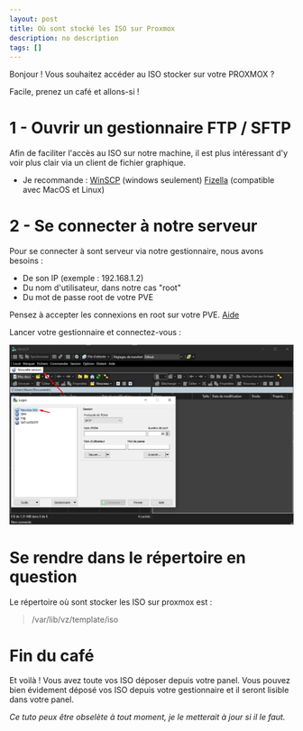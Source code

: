 ```yaml
---
layout: post
title: Où sont stocké les ISO sur Proxmox
description: no description
tags: []
---
```


Bonjour ! 
Vous souhaitez accéder au ISO stocker sur votre PROXMOX ?

Facile, prenez un café et allons-si !

# 1 - Ouvrir un gestionnaire FTP / SFTP

Afin de faciliter l'accès au ISO sur notre machine, il est plus intéressant d'y voir plus clair via un client de fichier graphique.

* Je recommande :
[WinSCP](https://winscp.net/) (windows seulement)
[Fizella](https://filezilla-project.org/) (compatible avec MacOS et Linux)

# 2 - Se connecter à notre serveur

Pour se connecter à sont serveur via notre gestionnaire, nous avons besoins :

* De son IP (exemple : 192.168.1.2)
* Du nom d'utilisateur, dans notre cas "root"
* Du mot de passe root de votre PVE

Pensez à accepter les connexions en root sur votre PVE. [Aide](https://cloriou.fr/2016/12/05/debian-autoriser-acces-root-via-ssh/)

Lancer votre gestionnaire et connectez-vous :

[![Exemple](img/tuto-proxmox-1.jpg)]()

# Se rendre dans le répertoire en question

Le répertoire où sont stocker les ISO sur proxmox est :

> /var/lib/vz/template/iso

# Fin du café

Et voilà ! Vous avez toute vos ISO déposer depuis votre panel.
Vous pouvez bien évidement déposé vos ISO depuis votre gestionnaire et il seront lisible dans votre panel.

_Ce tuto peux être obselète à tout moment, je le metterait à jour si il le faut._